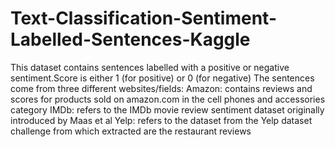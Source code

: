 # Text-Classification-Sentiment-Labelled-Sentences-Kaggle
This dataset contains sentences labelled with a positive or negative sentiment.Score is either 1 (for positive) or 0 (for negative)
The sentences come from three different websites/fields:
Amazon: contains reviews and scores for products sold on amazon.com in the cell phones and accessories category
IMDb: refers to the IMDb movie review sentiment dataset originally introduced by Maas et al 
Yelp: refers to the dataset from the Yelp dataset challenge from which extracted are the restaurant reviews
